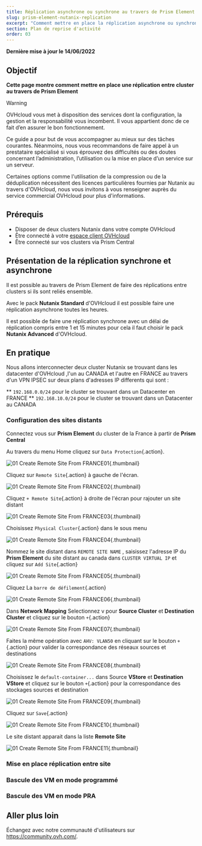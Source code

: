 ```yaml
---
title: Réplication asynchrone ou synchrone au travers de Prism Element
slug: prism-element-nutanix-replication
excerpt: "Comment mettre en place la réplication asynchrone ou synchrone au travers de Prism Element"
section: Plan de reprise d'activité
order: 03
---
```


**Dernière mise à jour le 14/06/2022**

## Objectif

**Cette page montre comment mettre en place une réplication entre cluster au travers de Prism Element**


> [!warning]
> OVHcloud vous met à disposition des services dont la configuration, la gestion et la responsabilité vous incombent. Il vous appartient donc de ce fait d’en assurer le bon fonctionnement.
>
> Ce guide a pour but de vous accompagner au mieux sur des tâches courantes. Néanmoins, nous vous recommandons de faire appel à un prestataire spécialisé si vous éprouvez des difficultés ou des doutes concernant l’administration, l’utilisation ou la mise en place d’un service sur un serveur.
>
> Certaines options comme l'utilisation de la compression ou de la déduplication nécessitent des licences particulières fournies par Nutanix au travers d'OVHcloud, nous vous invitons à vous renseigner auprès du service commercial OVHcloud pour plus d'informations.

## Prérequis

- Disposer de deux clusters Nutanix dans votre compte OVHcloud
- Être connecté à votre [espace client OVHcloud](https://www.ovh.com/auth/?action=gotomanager&from=https://www.ovh.com/fr/&ovhSubsidiary=fr)
- Être connecté sur vos clusters via Prism Central


## Présentation de la réplication synchrone et asynchrone

Il est possible au travers de Prism Element de faire des réplications entre clusters si ils sont reliés ensemble.

Avec le pack **Nutanix Standard** d'OVHcloud il est possible faire une réplication asynchrone toutes les heures.

Il est possible de faire une réplication synchrone avec un délai de réplication compris entre 1 et 15 minutes pour cela il faut choisir le pack **Nutanix Advanced** d'OVHcloud.

## En pratique

Nous allons interconnecter deux cluster Nutanix se trouvant dans les datacenter d'OVHcloud ,l'un au CANADA et l'autre en FRANCE au travers d'un VPN IPSEC sur deux plans d'adresses IP differents qui sont :

** `192.168.0.0/24` pour le cluster se trouvant dans un Datacenter en FRANCE
** `192.168.10.0/24` pour le cluster se trouvant dans un Datacenter au CANADA

### Configuration des sites distants

Connectez vous sur **Prism Element** du cluster de la France à partir de **Prism Central**

Au travers du menu Home cliquez sur `Data Protection`{.action}.

![01 Create Remote Site From FRANCE01](images/create-remote-site-from-france01.png){.thumbnail}

Cliquez sur `Remote Site`{.action} à gauche de l'écran.

![01 Create Remote Site From FRANCE02](images/create-remote-site-from-france02.png){.thumbnail}

Cliquez `+ Remote Site`{.action} à droite de l'écran pour rajouter un site distant

![01 Create Remote Site From FRANCE03](images/create-remote-site-from-france03.png){.thumbnail}

Choisissez `Physical Cluster`{.action} dans le sous menu

![01 Create Remote Site From FRANCE04](images/create-remote-site-from-france04.png){.thumbnail}

Nommez le site distant dans `REMOTE SITE NAME` , saisissez l'adresse IP du **Prism Element** du site distant au canada dans `CLUSTER VIRTUAL IP` et cliquez sur `Add Site`{.action}

![01 Create Remote Site From FRANCE05](images/create-remote-site-from-france05.png){.thumbnail}

Cliquez La `barre de défilement`{.action}

![01 Create Remote Site From FRANCE06](images/create-remote-site-from-france06.png){.thumbnail}

Dans **Network Mapping** Selectionnez v pour **Source Cluster** et **Destination Cluster** et cliquez sur le bouton `+`{.action}  

![01 Create Remote Site From FRANCE07](images/create-remote-site-from-france07.png){.thumbnail}

Faites la même opération avec `AHV: VLAN50` en cliquant sur le bouton `+`{.action} pour valider la correspondance des réseaux sources et destinations

![01 Create Remote Site From FRANCE08](images/create-remote-site-from-france08.png){.thumbnail}

Choisissez le `default-container...` dans Source **VStore** et **Destination VStore** et cliquez sur le bouton `+`{.action} pour la correspondance des stockages sources et destination 

![01 Create Remote Site From FRANCE09](images/create-remote-site-from-france09.png){.thumbnail}

Cliquez sur `Save`{.action}

![01 Create Remote Site From FRANCE10](images/create-remote-site-from-france10.png){.thumbnail}

Le site distant apparait dans la liste **Remote Site**

![01 Create Remote Site From FRANCE11](images/create-remote-site-from-france11.png){.thumbnail}

### Mise en place réplication entre site

### Bascule des VM en mode programmé

### Bascule des VM en mode PRA











## Aller plus loin

Échangez avec notre communauté d'utilisateurs sur <https://community.ovh.com/>.

